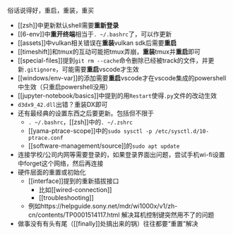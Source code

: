 俗话说得好，重启，重装，重买
- [[zsh]]中更新默认shell需要**重新登录**
- [[6-env]]中**重开终端**相当于`. ~/.bashrc`了，可以作更新
- [[assets]]中vulkan相关错误在**重装**vulkan sdk后需要**重启**
- [[timeshift]]和tmux的互动可能把tmux弄崩，**重装**tmux并**重启**即可
- [[special-files]]提到`git rm --cache`命令删除已经被track的文件，并更新`.gitignore`，可能需要**重启**vscode才生效
- [[windows/env-var]]的添加需要**重启**vscode才在vscode集成的powershell中生效（只重启powershell没用）
- [[jupyter-notebook/basics]]中提到的用`Restart`使得`.py`文件的改动生效
- `d3dx9_42.dll`出错？重装DX即可
- 还有最经典的设置东西之后要更新。包括但不限于
  - `. ~/.bashrc`，[[zsh]]中的`. ~/.zshrc`
  - [[yama-ptrace-scope]]中的`sudo sysctl -p /etc/sysctl.d/10-ptrace.conf`
  - [[software-management/source]]的`sudo apt update`
- 连接学校/公司内网等需要登录的，如果登录界面出问题，尝试手机wi-fi设置中forget这个网络，然后再连接
- 硬件层面的重置或初始化
  - [[interface]]提到的重新插拔接口
    - 比如[[wired-connection]]
    - [[troubleshooting]]
  - 例如https://helpguide.sony.net/mdr/wi1000x/v1/zh-cn/contents/TP0001514117.html 解决耳机控制键突然用不了的问题
- 做事没有有头有尾（[[finally]]处搞出来的锅）往往都要“重置”解决